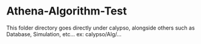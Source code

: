 # Athena-Algorithm-Test
This folder directory goes directly under calypso, alongside others such as Database, Simulation, etc...
ex: calypso/Alg/...
